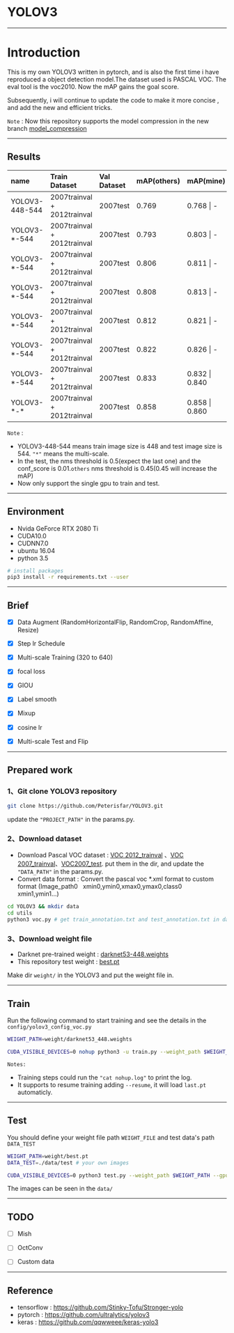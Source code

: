 # YOLOV3
---
# Introduction
This is my own YOLOV3 written in pytorch, and is also the first time i have reproduced a object detection model.The dataset used is PASCAL VOC. The eval tool is the voc2010. Now the mAP gains the goal score.

Subsequently, i will continue to update the code to make it more concise , and add the new and efficient tricks.

`Note` : Now this repository supports the model compression in the new branch [model_compression](https://github.com/Peterisfar/YOLOV3/tree/model_compression)

---
## Results


| name | Train Dataset | Val Dataset | mAP(others) | mAP(mine) | notes |
| :----- | :----- | :------ | :----- | :-----| :-----|
| YOLOV3-448-544 | 2007trainval + 2012trainval | 2007test | 0.769 | 0.768 \| - | baseline(augument + step lr) |
| YOLOV3-\*-544 | 2007trainval + 2012trainval | 2007test | 0.793 | 0.803 \| - | \+multi-scale training |
| YOLOV3-\*-544 | 2007trainval + 2012trainval | 2007test | 0.806 | 0.811 \| - | \+focal loss(note the conf_loss in the start is lower) |
| YOLOV3-\*-544 | 2007trainval + 2012trainval | 2007test | 0.808 | 0.813 \| - | \+giou loss |
| YOLOV3-\*-544 | 2007trainval + 2012trainval | 2007test | 0.812 | 0.821 \| - | \+label smooth |  
| YOLOV3-\*-544 | 2007trainval + 2012trainval | 2007test | 0.822 | 0.826 \| - | \+mixup |  
| YOLOV3-\*-544 | 2007trainval + 2012trainval | 2007test | 0.833 | 0.832 \| 0.840 | \+cosine lr |
| YOLOV3-\*-* | 2007trainval + 2012trainval | 2007test | 0.858 | 0.858 \| 0.860 | \+multi-scale test and flip, nms threshold is 0.45 |  

`Note` : 

* YOLOV3-448-544 means train image size is 448 and test image size is 544. `"*"` means the multi-scale.
* In the test, the nms threshold is 0.5(expect the last one) and the conf_score is 0.01.`others` nms threshold is 0.45(0.45 will increase the mAP)
* Now only support the single gpu to train and test.


---
## Environment

* Nvida GeForce RTX 2080 Ti
* CUDA10.0
* CUDNN7.0
* ubuntu 16.04
* python 3.5
```bash
# install packages
pip3 install -r requirements.txt --user
```

---
## Brief

* [x] Data Augment (RandomHorizontalFlip, RandomCrop, RandomAffine, Resize)
* [x] Step lr Schedule 
* [x] Multi-scale Training (320 to 640)
* [x] focal loss
* [x] GIOU
* [x] Label smooth
* [x] Mixup
* [x] cosine lr
* [x] Multi-scale Test and Flip



---
## Prepared work

### 1、Git clone YOLOV3 repository
```Bash
git clone https://github.com/Peterisfar/YOLOV3.git
```
update the `"PROJECT_PATH"` in the params.py.
### 2、Download dataset
* Download Pascal VOC dataset : [VOC 2012_trainval](http://host.robots.ox.ac.uk/pascal/VOC/voc2012/VOCtrainval_11-May-2012.tar) 、[VOC 2007_trainval](http://host.robots.ox.ac.uk/pascal/VOC/voc2007/VOCtrainval_06-Nov-2007.tar)、[VOC2007_test](http://host.robots.ox.ac.uk/pascal/VOC/voc2007/VOCtest_06-Nov-2007.tar). put them in the dir, and update the `"DATA_PATH"` in the params.py.
* Convert data format : Convert the pascal voc *.xml format to custom format (Image_path0 &nbsp; xmin0,ymin0,xmax0,ymax0,class0 &nbsp; xmin1,ymin1...)

```bash
cd YOLOV3 && mkdir data
cd utils
python3 voc.py # get train_annotation.txt and test_annotation.txt in data/
```

### 3、Download weight file
* Darknet pre-trained weight :  [darknet53-448.weights](https://pjreddie.com/media/files/darknet53_448.weights) 
* This repository test weight : [best.pt](https://pan.baidu.com/s/1MdE2zfIND9NYd9mWytMX8g)

Make dir `weight/` in the YOLOV3 and put the weight file in.

---
## Train

Run the following command to start training and see the details in the `config/yolov3_config_voc.py`

```Bash
WEIGHT_PATH=weight/darknet53_448.weights

CUDA_VISIBLE_DEVICES=0 nohup python3 -u train.py --weight_path $WEIGHT_PATH --gpu_id 0 > nohup.log 2>&1 &

```

`Notes:`

* Training steps could run the `"cat nohup.log"` to print the log.
* It supports to resume training adding `--resume`, it will load `last.pt` automaticly.

---
## Test
You should define your weight file path `WEIGHT_FILE` and test data's path `DATA_TEST`
```Bash
WEIGHT_PATH=weight/best.pt
DATA_TEST=./data/test # your own images

CUDA_VISIBLE_DEVICES=0 python3 test.py --weight_path $WEIGHT_PATH --gpu_id 0 --visiual $DATA_TEST --eval

```
The images can be seen in the `data/`

---
## TODO

* [ ] Mish
* [ ] OctConv
* [ ] Custom data


---
## Reference

* tensorflow : https://github.com/Stinky-Tofu/Stronger-yolo
* pytorch : https://github.com/ultralytics/yolov3
* keras : https://github.com/qqwweee/keras-yolo3


